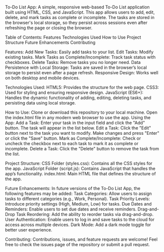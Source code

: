 To-Do List App:
A simple, responsive web-based To-Do List application built using HTML, CSS, and JavaScript. This app allows users to add, edit, delete, and mark tasks as complete or incomplete. The tasks are stored in the browser's local storage, so they persist across sessions even after refreshing the page or closing the browser.

Table of Contents:
Features
Technologies Used
How to Use
Project Structure
Future Enhancements
Contributing

Features:
Add New Tasks: Easily add tasks to your list.
Edit Tasks: Modify existing tasks.
Mark Tasks as Complete/Incomplete: Track task status with checkboxes.
Delete Tasks: Remove tasks you no longer need.
Data Persistence with Local Storage: Tasks are saved in the browser’s local storage to persist even after a page refresh.
Responsive Design: Works well on both desktop and mobile devices.


Technologies Used:
HTML5: Provides the structure for the web page.
CSS3: Used for styling and ensuring responsive design.
JavaScript (ES6+): Handles the dynamic functionality of adding, editing, deleting tasks, and persisting data using local storage.


How to Use:
Clone or download this repository to your local machine.
Open the index.html file in any modern web browser to use the app.
Using the App:
Add a Task: Enter your task in the input field and click the "Add" button. The task will appear in the list below.
Edit a Task: Click the "Edit" button next to the task you want to modify. Make changes and press "Enter" or click the "Save" button.
Mark as Complete/Incomplete: Check or uncheck the checkbox next to each task to mark it as complete or incomplete.
Delete a Task: Click the "Delete" button to remove the task from the list.


Project Structure:
CSS Folder (styles.css): Contains all the CSS styles for the app.
JavaScript Folder (script.js): Contains JavaScript that handles the app’s functionality.
index.html: Main HTML file that defines the structure of the app.


Future Enhancements:
In future versions of the To-Do List App, the following features may be added:
Task Categories: Allow users to assign tasks to different categories (e.g., Work, Personal).
Task Priority Levels: Introduce priority settings (High, Medium, Low) for tasks.
Due Dates and Reminders: Enable users to set due dates and receive reminders.
Drag-and-Drop Task Reordering: Add the ability to reorder tasks via drag-and-drop.
User Authentication: Enable users to log in and save tasks to the cloud for access across multiple devices.
Dark Mode: Add a dark mode toggle for better user experience.


Contributing:
Contributions, issues, and feature requests are welcome! Feel free to check the issues page of the repository or submit a pull request.
